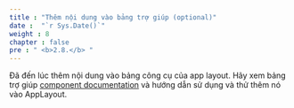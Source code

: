 ```yaml
---
title : "Thêm nội dung vào bảng trợ giúp (optional)"
date :  "`r Sys.Date()`" 
weight : 8 
chapter : false
pre : " <b>2.8.</b> "
---
```


Đã đến lúc thêm nội dung vào bảng công cụ của app layout. Hãy xem bảng trợ giúp [component documentation](https://cloudscape.design/components/help-panel/?tabId=playground) và hướng dẫn sử dụng và thử thêm nó vào AppLayout.